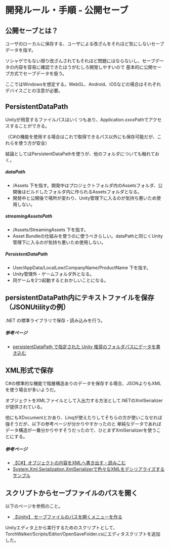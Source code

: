 # 開発ルール・手順 - 公開セーブ

## 公開セーブとは？

ユーザのローカルに保存する、ユーザによる改ざんをそれほど気にしないセーブデータを指す。

ソシャゲでもない限り改ざんされてもそれほど問題にはならないし、セーブデータの内容を容易に確認できたほうがむしろ開発しやすいので
基本的に公開セーブ方式でセーブデータを扱う。

ここではWindowsを想定する。WebGL、Android、iOSなどの場合はそれぞれデバイスごとの注意が必要。

## PersistentDataPath

Unityが用意するファイルパスはいくつもあり、Application.xxxxPathでアクセスすることができる。

（C#の機能を使用する場合はこれで取得できるパス以外にも保存可能だが、これらを使う方が安全）

結論としてはPersistentDataPathを使うが、他のフォルダについても触れておく。

##### dataPath

- /Assets 下を指す。開発中はプロジェクトフォルダ内のAssetsフォルダ、公開後はビルドしたフォルダ内に作られるAssetsフォルダとなる。
- 開発中と公開後で場所が変わり、Unity管理下に入るのが気持ち悪いため使用しない。

##### streamingAssetsPath

- /Assets/StreamingAssets 下を指す。
- Asset Bundleの仕組みを使うのに使うべきらしい。dataPathと同じくUnity管理下に入るのが気持ち悪いため使用しない。

##### PersistentDataPath

- User/AppData/LocalLow/CompanyName/ProductName 下を指す。
- Unity管理外・ゲームフォルダ外となる。
- 同ゲームを2つ起動するとおかしいことになる。

## persistentDataPath内にテキストファイルを保存（JSONUtilityの例）

.NET の標準ライブラリで保存・読み込みを行う。

##### 参考ページ

- [persistentDataPath で指定された Unity 推奨のフォルダパスにデータを書き込む](https://sorceryforce.net/ja/tips/unity-file-persistent-data-path)

## XML形式で保存

C#の標準的な機能で階層構造ありのデータを保存する場合、JSONよりもXMLを使う場合が多いようだ。

オブジェクトをXMLファイルとして入出力する方法として.NETのXmlSerializerが提供されている。

他にもXDocumentとかあり、Linqが使えたりしてそちらの方が使いこなせれば強そうだが、以下の参考ページが分かりやすかったのと
単純なデータであればデータ構造が一番分かりやすそうだったので、ひとまずXmlSerializerを使うことにする。

##### 参考ページ

- [【C#】オブジェクトの内容をXMLへ書き出す・読みこむ](https://takap-tech.com/entry/2017/06/22/225341)
- [System.Xml.Serialization.XmlSerializerで色々なXMLをデシリアライズするサンプル](https://zenn.dev/ail/articles/41127d2fad1c80)

## スクリプトからセーブファイルのパスを開く

以下のページを参照のこと。

- [【Unity】 セーブファイルのパスを開くメニューを作る](https://www.urablog.xyz/entry/2021/11/05/070000)

Unityエディタ上から実行するためのスクリプトとして、TorchWalker/Scripts/Editor/OpenSaveFolder.csにエディタスクリプトを追加した。
